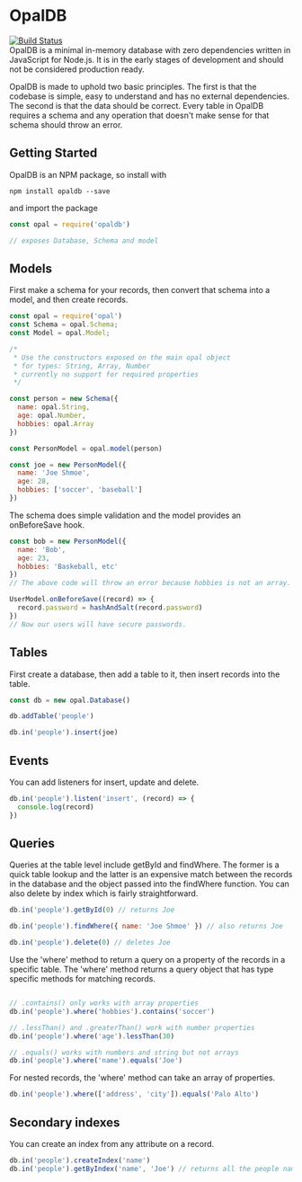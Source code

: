 OpalDB
=======
[![Build Status](https://travis-ci.org/incrediblesound/OpalDB.svg?branch=master)](https://travis-ci.org/incrediblesound/OpalDB)  
OpalDB is a minimal in-memory database with zero dependencies written in JavaScript for Node.js. It is in the early stages of development and should not be considered production ready.

OpalDB is made to uphold two basic principles. The first is that the codebase is simple, easy to understand and has no external dependencies. The second is that the data should be correct. Every table in OpalDB requires a schema and any operation that doesn't make sense for that schema should throw an error.

Getting Started
------
OpalDB is an NPM package, so install with
```shell
npm install opaldb --save
```
and import the package
```javascript
const opal = require('opaldb')

// exposes Database, Schema and model

```

Models
------
First make a schema for your records, then convert that schema into a model, and then create records.
```javascript
const opal = require('opal')
const Schema = opal.Schema;
const Model = opal.Model;

/*
 * Use the constructors exposed on the main opal object
 * for types: String, Array, Number
 * currently no support for required properties
 */

const person = new Schema({
  name: opal.String,
  age: opal.Number,
  hobbies: opal.Array
})

const PersonModel = opal.model(person)

const joe = new PersonModel({
  name: 'Joe Shmoe',
  age: 28,
  hobbies: ['soccer', 'baseball']
})
```
The schema does simple validation and the model provides an onBeforeSave hook.

```javascript
const bob = new PersonModel({
  name: 'Bob',
  age: 23,
  hobbies: 'Baskeball, etc'
})
// The above code will throw an error because hobbies is not an array.

UserModel.onBeforeSave((record) => {
  record.password = hashAndSalt(record.password)
})
// Now our users will have secure passwords.
```

Tables
------

First create a database, then add a table to it, then insert records into the table.

```javascript
const db = new opal.Database()

db.addTable('people')

db.in('people').insert(joe)
```

Events
------

You can add listeners for insert, update and delete.

```javascript
db.in('people').listen('insert', (record) => {
  console.log(record)
})
```

Queries
-------

Queries at the table level include getById and findWhere. The former is a quick table lookup
and the latter is an expensive match between the records in the database and the object passed into
the findWhere function. You can also delete by index which is fairly straightforward.

```javascript
db.in('people').getById(0) // returns Joe

db.in('people').findWhere({ name: 'Joe Shmoe' }) // also returns Joe

db.in('people').delete(0) // deletes Joe
```
Use the 'where' method to return a query on a property of the records in a specific table.
The 'where' method returns a query object that has type specific methods for matching records.
```javascript

// .contains() only works with array properties
db.in('people').where('hobbies').contains('soccer')

// .lessThan() and .greaterThan() work with number properties
db.in('people').where('age').lessThan(30)

// .equals() works with numbers and string but not arrays
db.in('people').where('name').equals('Joe')

```
For nested records, the 'where' method can take an array of properties.

```javascript
db.in('people').where(['address', 'city']).equals('Palo Alto')
```

Secondary indexes
-----------------

You can create an index from any attribute on a record.

```javascript
db.in('people').createIndex('name')
db.in('people').getByIndex('name', 'Joe') // returns all the people named Joe
```
